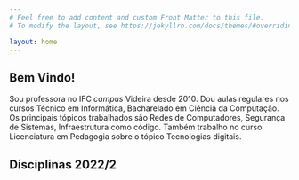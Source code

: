 ```yaml
---
# Feel free to add content and custom Front Matter to this file.
# To modify the layout, see https://jekyllrb.com/docs/themes/#overriding-theme-defaults

layout: home
---
```


## Bem Vindo!

Sou professora no IFC _campus_ Videira desde 2010. Dou aulas regulares nos cursos Técnico em Informática, Bacharelado em Ciência da Computação. Os principais tópicos trabalhados são Redes de Computadores, Segurança de Sistemas, Infraestrutura como código. Também trabalho no curso Licenciatura em Pedagogia sobre o tópico Tecnologias digitais.

## Disciplinas 2022/2
